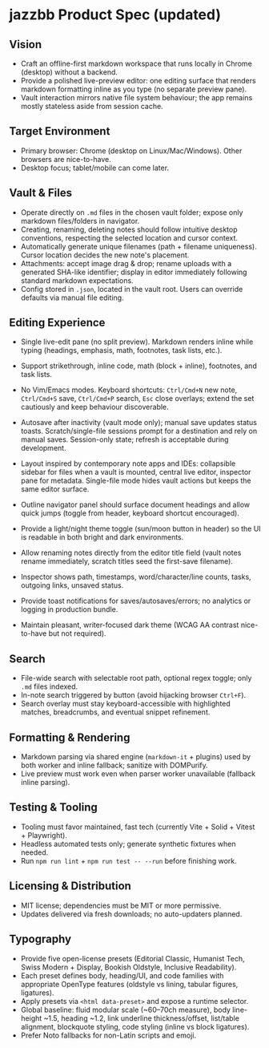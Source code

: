 # jazzbb Product Spec (updated)

## Vision
- Craft an offline-first markdown workspace that runs locally in Chrome (desktop) without a backend.
- Provide a polished live-preview editor: one editing surface that renders markdown formatting inline as you type (no separate preview pane).
- Vault interaction mirrors native file system behaviour; the app remains mostly stateless aside from session cache.

## Target Environment
- Primary browser: Chrome (desktop on Linux/Mac/Windows). Other browsers are nice-to-have.
- Desktop focus; tablet/mobile can come later.

## Vault & Files
- Operate directly on `.md` files in the chosen vault folder; expose only markdown files/folders in navigator.
- Creating, renaming, deleting notes should follow intuitive desktop conventions, respecting the selected location and cursor context.
- Automatically generate unique filenames (path + filename uniqueness). Cursor location decides the new note's placement.
- Attachments: accept image drag & drop; rename uploads with a generated SHA-like identifier; display in editor immediately following standard markdown expectations.
- Config stored in `.json`, located in the vault root. Users can override defaults via manual file editing.

## Editing Experience
- Single live-edit pane (no split preview). Markdown renders inline while typing (headings, emphasis, math, footnotes, task lists, etc.).
- Support strikethrough, inline code, math (block + inline), footnotes, and task lists.
- No Vim/Emacs modes. Keyboard shortcuts: `Ctrl/Cmd+N` new note, `Ctrl/Cmd+S` save, `Ctrl/Cmd+P` search, `Esc` close overlays; extend the set cautiously and keep behaviour discoverable.
- Autosave after inactivity (vault mode only); manual save updates status toasts. Scratch/single-file sessions prompt for a destination and rely on manual saves. Session-only state; refresh is acceptable during development.

- Layout inspired by contemporary note apps and IDEs: collapsible sidebar for files when a vault is mounted, central live editor, inspector pane for metadata. Single-file mode hides vault actions but keeps the same editor surface.
- Outline navigator panel should surface document headings and allow quick jumps (toggle from header, keyboard shortcut encouraged).
- Provide a light/night theme toggle (sun/moon button in header) so the UI is readable in both bright and dark environments.
- Allow renaming notes directly from the editor title field (vault notes rename immediately, scratch titles seed the first-save filename).
- Inspector shows path, timestamps, word/character/line counts, tasks, outgoing links, unsaved status.
- Provide toast notifications for saves/autosaves/errors; no analytics or logging in production bundle.
- Maintain pleasant, writer-focused dark theme (WCAG AA contrast nice-to-have but not required).

## Search
- File-wide search with selectable root path, optional regex toggle; only `.md` files indexed.
- In-note search triggered by button (avoid hijacking browser `Ctrl+F`).
- Search overlay must stay keyboard-accessible with highlighted matches, breadcrumbs, and eventual snippet refinement.

## Formatting & Rendering
- Markdown parsing via shared engine (`markdown-it` + plugins) used by both worker and inline fallback; sanitize with DOMPurify.
- Live preview must work even when parser worker unavailable (fallback inline parsing).

## Testing & Tooling
- Tooling must favor maintained, fast tech (currently Vite + Solid + Vitest + Playwright).
- Headless automated tests only; generate synthetic fixtures when needed.
- Run `npm run lint` + `npm run test -- --run` before finishing work.

## Licensing & Distribution
- MIT license; dependencies must be MIT or more permissive.
- Updates delivered via fresh downloads; no auto-updaters planned.

## Typography
- Provide five open-license presets (Editorial Classic, Humanist Tech, Swiss Modern + Display, Bookish Oldstyle, Inclusive Readability).
- Each preset defines body, heading/UI, and code families with appropriate OpenType features (oldstyle vs lining, tabular figures, ligatures).
- Apply presets via `<html data-preset>` and expose a runtime selector.
- Global baseline: fluid modular scale (~60–70ch measure), body line-height ~1.5, heading ~1.2, link underline thickness/offset, list/table alignment, blockquote styling, code styling (inline vs block ligatures).
- Prefer Noto fallbacks for non-Latin scripts and emoji.
